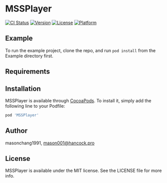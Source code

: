 # MSSPlayer

[![CI Status](https://img.shields.io/travis/masonchang1991/MSSPlayer.svg?style=flat)](https://travis-ci.org/masonchang1991/MSSPlayer)
[![Version](https://img.shields.io/cocoapods/v/MSSPlayer.svg?style=flat)](https://cocoapods.org/pods/MSSPlayer)
[![License](https://img.shields.io/cocoapods/l/MSSPlayer.svg?style=flat)](https://cocoapods.org/pods/MSSPlayer)
[![Platform](https://img.shields.io/cocoapods/p/MSSPlayer.svg?style=flat)](https://cocoapods.org/pods/MSSPlayer)

## Example

To run the example project, clone the repo, and run `pod install` from the Example directory first.

## Requirements

## Installation

MSSPlayer is available through [CocoaPods](https://cocoapods.org). To install
it, simply add the following line to your Podfile:

```ruby
pod 'MSSPlayer'
```

## Author

masonchang1991, mason001@hancock.pro

## License

MSSPlayer is available under the MIT license. See the LICENSE file for more info.
